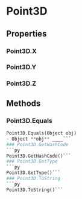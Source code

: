 # Point3D    

## Properties  
### Point3D.X
### Point3D.Y
### Point3D.Z 
## Methods  
### Point3D.Equals
```py
Point3D.Equals(Object obj)
- Object **obj** ____```
### Point3D.GetHashCode
```py
Point3D.GetHashCode()```
### Point3D.GetType
```py
Point3D.GetType()```
### Point3D.ToString
```py
Point3D.ToString()```